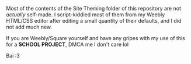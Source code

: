 Most of the contents of the Site Theming folder of this repository are not *actually* self-made. I script-kiddied most of them from my Weebly HTML/CSS editor after editing a small quantity of their defaults, and I did not add much new.

If you are Weebly/Square yourself and have any gripes with my use of this for a **SCHOOL PROJECT**, DMCA me I don't care lol

Bai :3
